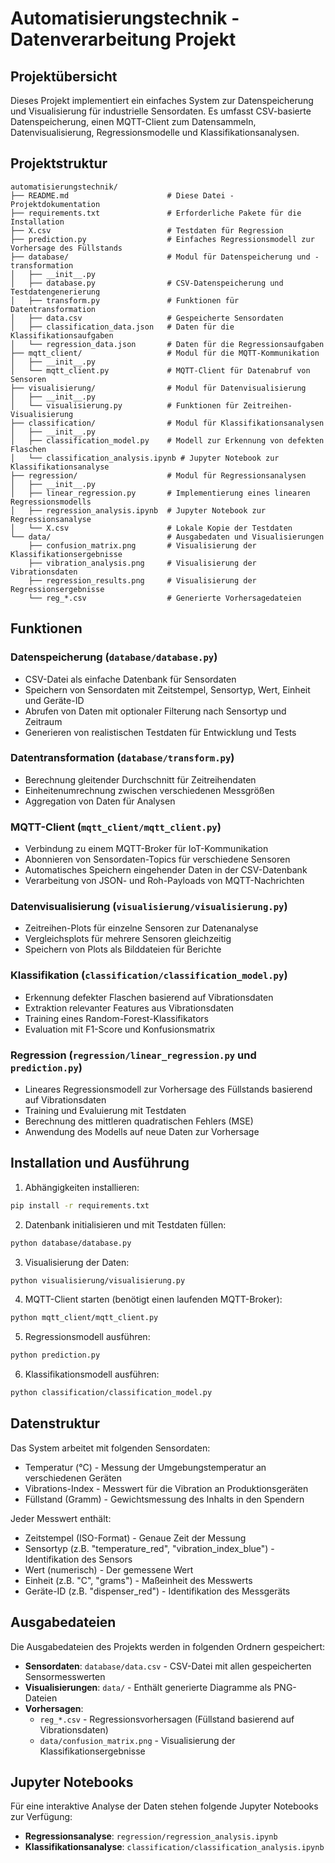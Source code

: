 # Automatisierungstechnik - Datenverarbeitung Projekt

## Projektübersicht

Dieses Projekt implementiert ein einfaches System zur Datenspeicherung und Visualisierung für industrielle Sensordaten. Es umfasst CSV-basierte Datenspeicherung, einen MQTT-Client zum Datensammeln, Datenvisualisierung, Regressionsmodelle und Klassifikationsanalysen.

## Projektstruktur

```
automatisierungstechnik/
├── README.md                      # Diese Datei - Projektdokumentation
├── requirements.txt               # Erforderliche Pakete für die Installation
├── X.csv                          # Testdaten für Regression
├── prediction.py                  # Einfaches Regressionsmodell zur Vorhersage des Füllstands
├── database/                      # Modul für Datenspeicherung und -transformation
│   ├── __init__.py
│   ├── database.py                # CSV-Datenspeicherung und Testdatengenerierung
│   ├── transform.py               # Funktionen für Datentransformation
│   ├── data.csv                   # Gespeicherte Sensordaten
│   ├── classification_data.json   # Daten für die Klassifikationsaufgaben
│   └── regression_data.json       # Daten für die Regressionsaufgaben
├── mqtt_client/                   # Modul für die MQTT-Kommunikation
│   ├── __init__.py
│   └── mqtt_client.py             # MQTT-Client für Datenabruf von Sensoren
├── visualisierung/                # Modul für Datenvisualisierung
│   ├── __init__.py
│   └── visualisierung.py          # Funktionen für Zeitreihen-Visualisierung
├── classification/                # Modul für Klassifikationsanalysen
│   ├── __init__.py
│   ├── classification_model.py    # Modell zur Erkennung von defekten Flaschen
│   └── classification_analysis.ipynb # Jupyter Notebook zur Klassifikationsanalyse
├── regression/                    # Modul für Regressionsanalysen
│   ├── __init__.py
│   ├── linear_regression.py       # Implementierung eines linearen Regressionsmodells
│   ├── regression_analysis.ipynb  # Jupyter Notebook zur Regressionsanalyse
│   └── X.csv                      # Lokale Kopie der Testdaten
└── data/                          # Ausgabedaten und Visualisierungen
    ├── confusion_matrix.png       # Visualisierung der Klassifikationsergebnisse
    ├── vibration_analysis.png     # Visualisierung der Vibrationsdaten
    ├── regression_results.png     # Visualisierung der Regressionsergebnisse
    └── reg_*.csv                  # Generierte Vorhersagedateien
```

## Funktionen

### Datenspeicherung (`database/database.py`)
- CSV-Datei als einfache Datenbank für Sensordaten
- Speichern von Sensordaten mit Zeitstempel, Sensortyp, Wert, Einheit und Geräte-ID
- Abrufen von Daten mit optionaler Filterung nach Sensortyp und Zeitraum
- Generieren von realistischen Testdaten für Entwicklung und Tests

### Datentransformation (`database/transform.py`)
- Berechnung gleitender Durchschnitt für Zeitreihendaten
- Einheitenumrechnung zwischen verschiedenen Messgrößen
- Aggregation von Daten für Analysen

### MQTT-Client (`mqtt_client/mqtt_client.py`)
- Verbindung zu einem MQTT-Broker für IoT-Kommunikation
- Abonnieren von Sensordaten-Topics für verschiedene Sensoren
- Automatisches Speichern eingehender Daten in der CSV-Datenbank
- Verarbeitung von JSON- und Roh-Payloads von MQTT-Nachrichten

### Datenvisualisierung (`visualisierung/visualisierung.py`)
- Zeitreihen-Plots für einzelne Sensoren zur Datenanalyse
- Vergleichsplots für mehrere Sensoren gleichzeitig
- Speichern von Plots als Bilddateien für Berichte

### Klassifikation (`classification/classification_model.py`)
- Erkennung defekter Flaschen basierend auf Vibrationsdaten
- Extraktion relevanter Features aus Vibrationsdaten
- Training eines Random-Forest-Klassifikators
- Evaluation mit F1-Score und Konfusionsmatrix

### Regression (`regression/linear_regression.py` und `prediction.py`)
- Lineares Regressionsmodell zur Vorhersage des Füllstands basierend auf Vibrationsdaten
- Training und Evaluierung mit Testdaten
- Berechnung des mittleren quadratischen Fehlers (MSE)
- Anwendung des Modells auf neue Daten zur Vorhersage

## Installation und Ausführung

1. Abhängigkeiten installieren:
```bash
pip install -r requirements.txt
```

2. Datenbank initialisieren und mit Testdaten füllen:
```bash
python database/database.py
```

3. Visualisierung der Daten:
```bash
python visualisierung/visualisierung.py
```

4. MQTT-Client starten (benötigt einen laufenden MQTT-Broker):
```bash
python mqtt_client/mqtt_client.py
```

5. Regressionsmodell ausführen:
```bash
python prediction.py
```

6. Klassifikationsmodell ausführen:
```bash
python classification/classification_model.py
```

## Datenstruktur

Das System arbeitet mit folgenden Sensordaten:
- Temperatur (°C) - Messung der Umgebungstemperatur an verschiedenen Geräten
- Vibrations-Index - Messwert für die Vibration an Produktionsgeräten
- Füllstand (Gramm) - Gewichtsmessung des Inhalts in den Spendern

Jeder Messwert enthält:
- Zeitstempel (ISO-Format) - Genaue Zeit der Messung
- Sensortyp (z.B. "temperature_red", "vibration_index_blue") - Identifikation des Sensors
- Wert (numerisch) - Der gemessene Wert
- Einheit (z.B. "C", "grams") - Maßeinheit des Messwerts
- Geräte-ID (z.B. "dispenser_red") - Identifikation des Messgeräts

## Ausgabedateien

Die Ausgabedateien des Projekts werden in folgenden Ordnern gespeichert:

- **Sensordaten**: `database/data.csv` - CSV-Datei mit allen gespeicherten Sensormesswerten
- **Visualisierungen**: `data/` - Enthält generierte Diagramme als PNG-Dateien
- **Vorhersagen**: 
  - `reg_*.csv` - Regressionsvorhersagen (Füllstand basierend auf Vibrationsdaten)
  - `data/confusion_matrix.png` - Visualisierung der Klassifikationsergebnisse

## Jupyter Notebooks

Für eine interaktive Analyse der Daten stehen folgende Jupyter Notebooks zur Verfügung:

- **Regressionsanalyse**: `regression/regression_analysis.ipynb`
- **Klassifikationsanalyse**: `classification/classification_analysis.ipynb`
